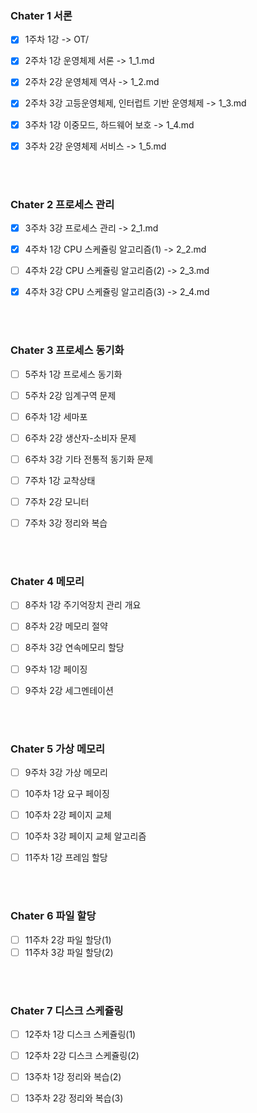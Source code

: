 ### Chater 1 서론

- [X] 1주차 1강 -> OT/

- [X] 2주차 1강 운영체제 서론 -> 1_1.md
- [X] 2주차 2강 운영체제 역사 -> 1_2.md
- [X] 2주차 3강 고등운영체제, 인터럽트 기반 운영체제 -> 1_3.md

- [X] 3주차 1강 이중모드, 하드웨어 보호 -> 1_4.md
- [X] 3주차 2강 운영체제 서비스 -> 1_5.md

<br>
<br>

### Chater 2 프로세스 관리

- [X] 3주차 3강 프로세스 관리 -> 2_1.md

- [X] 4주차 1강 CPU 스케쥴링 알고리즘(1) -> 2_2.md 
- [ ] 4주차 2강 CPU 스케쥴링 알고리즘(2) -> 2_3.md
- [X] 4주차 3강 CPU 스케쥴링 알고리즘(3) -> 2_4.md

<br>
<br>

### Chater 3 프로세스 동기화

- [ ] 5주차 1강 프로세스 동기화
- [ ] 5주차 2강 임계구역 문제

- [ ] 6주차 1강 세마포
- [ ] 6주차 2강 생산자-소비자 문제
- [ ] 6주차 3강 기타 전통적 동기화 문제

- [ ] 7주차 1강 교착상태
- [ ] 7주차 2강 모니터
- [ ] 7주차 3강 정리와 복습

<br>
<br>

### Chater 4 메모리

- [ ] 8주차 1강 주기억장치 관리 개요
- [ ] 8주차 2강 메모리 절약
- [ ] 8주차 3강 연속메모리 할당

- [ ] 9주차 1강 페이징
- [ ] 9주차 2강 세그멘테이션

<br>
<br>

### Chater 5 가상 메모리

- [ ] 9주차 3강 가상 메모리

- [ ] 10주차 1강 요구 페이징
- [ ] 10주차 2강 페이지 교체
- [ ] 10주차 3강 페이지 교체 알고리즘

- [ ] 11주차 1강 프레임 할당

<br>
<br>

### Chater 6 파일 할당

- [ ] 11주차 2강 파일 할당(1)
- [ ] 11주차 3강 파일 할당(2)

<br>
<br>

### Chater 7 디스크 스케쥴링

- [ ] 12주차 1강 디스크 스케쥴링(1)
- [ ] 12주차 2강 디스크 스케쥴링(2)

- [ ] 13주차 1강 정리와 복습(2)
- [ ] 13주차 2강 정리와 복습(3)

<br>
<br>
<br>
<br>
<br>
